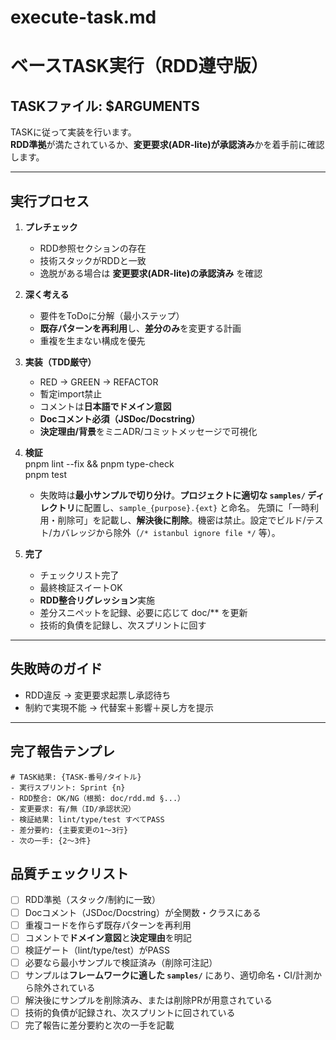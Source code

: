 # execute-task.md

# ベースTASK実行（RDD遵守版）

## TASKファイル: $ARGUMENTS

TASKに従って実装を行います。  
**RDD準拠**が満たされているか、**変更要求(ADR-lite)が承認済み**かを着手前に確認します。

---

## 実行プロセス

1. **プレチェック**  
   - RDD参照セクションの存在  
   - 技術スタックがRDDと一致  
   - 逸脱がある場合は **変更要求(ADR-lite)の承認済み** を確認

2. **深く考える**  
   - 要件をToDoに分解（最小ステップ）  
   - **既存パターンを再利用**し、**差分のみ**を変更する計画  
   - 重複を生まない構成を優先  

3. **実装（TDD厳守）**  
   - RED → GREEN → REFACTOR  
   - 暫定import禁止  
   - コメントは**日本語でドメイン意図**  
   - **Docコメント必須（JSDoc/Docstring）**  
   - **決定理由/背景**をミニADR/コミットメッセージで可視化  

4. **検証**  
      pnpm lint --fix && pnpm type-check  
      pnpm test  
   - 失敗時は**最小サンプルで切り分け**。**プロジェクトに適切な `samples/` ディレクトリ**に配置し、`sample_{purpose}.{ext}` と命名。
     先頭に「一時利用・削除可」を記載し、**解決後に削除**。機密は禁止。設定でビルド/テスト/カバレッジから除外（`/* istanbul ignore file */` 等）。

5. **完了**  
   - チェックリスト完了  
   - 最終検証スイートOK  
   - **RDD整合リグレッション**実施  
   - 差分スニペットを記録、必要に応じて doc/** を更新  
   - 技術的負債を記録し、次スプリントに回す  

---

## 失敗時のガイド
- RDD違反 → 変更要求起票し承認待ち  
- 制約で実現不能 → 代替案＋影響＋戻し方を提示  

---

## 完了報告テンプレ
    # TASK結果: {TASK-番号/タイトル}
    - 実行スプリント: Sprint {n}
    - RDD整合: OK/NG（根拠: doc/rdd.md §...）
    - 変更要求: 有/無（ID/承認状況）
    - 検証結果: lint/type/test すべてPASS
    - 差分要約: {主要変更の1〜3行}
    - 次の一手: {2〜3件}

## 品質チェックリスト
- [ ] RDD準拠（スタック/制約に一致）
- [ ] Docコメント（JSDoc/Docstring）が全関数・クラスにある
- [ ] 重複コードを作らず既存パターンを再利用
- [ ] コメントで**ドメイン意図**と**決定理由**を明記
- [ ] 検証ゲート（lint/type/test）がPASS
- [ ] 必要なら最小サンプルで検証済み（削除可注記）
- [ ] サンプルは**フレームワークに適した `samples/`** にあり、適切命名・CI/計測から除外されている
- [ ] 解決後にサンプルを削除済み、または削除PRが用意されている
- [ ] 技術的負債が記録され、次スプリントに回されている
- [ ] 完了報告に差分要約と次の一手を記載
